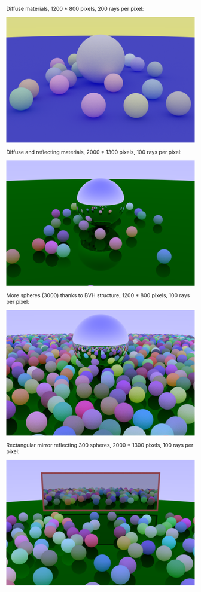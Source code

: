 

Diffuse materials, 1200 * 800 pixels, 200 rays per pixel:

![alt text](https://github.com/BenoitMorel/RayTracer/blob/main/results/diffuse_balls.png)

Diffuse and reflecting materials, 2000 * 1300 pixels, 100 rays per pixel:

![alt text](https://github.com/BenoitMorel/RayTracer/blob/main/results/diffuse_and_reflect.png)

More spheres (3000) thanks to BVH structure, 1200 * 800 pixels, 100 rays per pixel:

![alt text](https://github.com/BenoitMorel/RayTracer/blob/main/results/bvh.png)

Rectangular mirror reflecting 300 spheres, 2000 * 1300 pixels, 100 rays per pixel:

![alt text](https://github.com/BenoitMorel/RayTracer/blob/main/results/quad_mirror.png)



